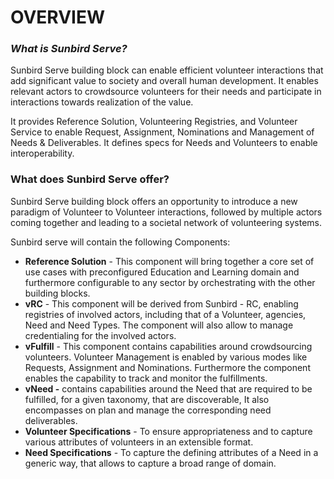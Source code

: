 # OVERVIEW

### _What is Sunbird Serve?_

Sunbird Serve building block can enable efficient volunteer interactions that add significant value to society and overall human development. It enables relevant actors to crowdsource volunteers for their needs and participate in interactions towards realization of the value.

It provides Reference Solution, Volunteering Registries, and Volunteer Service to enable Request, Assignment, Nominations and Management of Needs & Deliverables. It defines specs for Needs and Volunteers to enable interoperability.

### What does Sunbird Serve offer?

Sunbird Serve building block offers an opportunity to introduce a new paradigm of Volunteer to Volunteer interactions, followed by multiple actors coming together and leading to a societal network of volunteering systems.

Sunbird serve will contain the following Components:

* **Reference Solution** -  This component will bring together a core set of use cases with preconfigured Education and Learning domain and furthermore configurable to any sector by orchestrating with the other building blocks.&#x20;
* **vRC** - This component will be derived from Sunbird - RC, enabling registries of involved actors, including that of a Volunteer, agencies, Need and Need Types. The component will also allow to manage credentialing for the involved actors.
* **vFulfill** - This component contains capabilities around crowdsourcing volunteers. Volunteer Management is enabled by various modes like Requests, Assignment and Nominations. Furthermore the component enables the capability to track and monitor the fulfillments.&#x20;
* **vNeed -** contains capabilities around the Need that are required to be fulfilled, for a given taxonomy, that are discoverable, It also encompasses on plan and manage the corresponding need deliverables.&#x20;
* **Volunteer Specifications** - To ensure appropriateness and to capture various attributes of volunteers in an extensible format.&#x20;
* **Need Specifications** - To capture the defining attributes of a Need in a generic way, that allows to capture a broad range of domain.&#x20;

